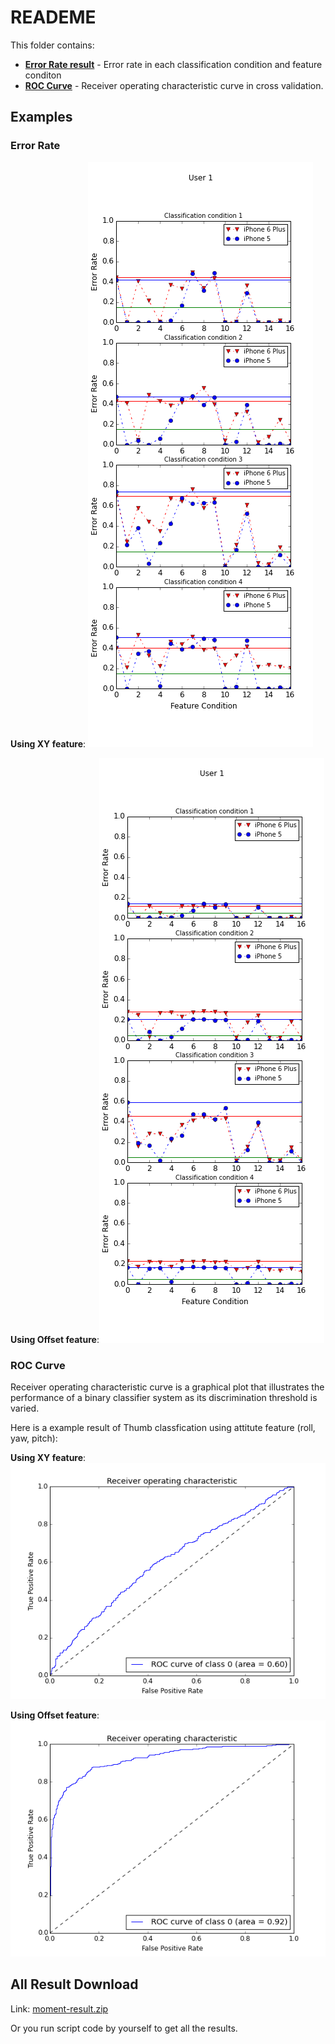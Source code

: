 # READEME

This folder contains:

* [**Error Rate result**](./error_rate) - Error rate in each classification condition and feature conditon
* [**ROC Curve**](./xy_feature) - Receiver operating characteristic curve in cross validation.

## Examples

### Error Rate

**Using XY feature**: ![roc-xy-img](./img/xy-thumb-user1.png)

**Using Offset feature**:![roc-offset-img](./img/offset-thumb-user1.png)

### ROC Curve
Receiver operating characteristic curve is a graphical plot that illustrates the performance of a binary classifier system as its discrimination threshold is varied.

Here is a example result of Thumb classfication using attitute feature (roll, yaw, pitch):

**Using XY feature**: ![roc-xy-img](./img/xy-user1.png)

**Using Offset feature**:![roc-offset-img](./img/offset-user1.png)


## All Result Download

Link: [moment-result.zip](http://www.changkun.info/publicfiles/datasets/motiontouch/moment-result.zip)

Or you run script code by yourself to get all the results.